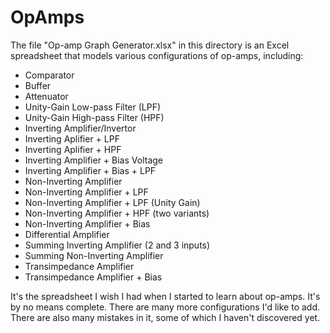 # OpAmps

The file "Op-amp Graph Generator.xlsx" in this directory is an Excel spreadsheet that models various configurations of op-amps, including:
* Comparator
* Buffer
* Attenuator
* Unity-Gain Low-pass Filter (LPF)
* Unity-Gain High-pass Filter (HPF)
* Inverting Amplifier/Invertor
* Inverting Aplifier + LPF
* Inverting Aplifier + HPF
* Inverting Amplifier + Bias Voltage
* Inverting Amplifier + Bias + LPF
* Non-Inverting Amplifier
* Non-Inverting Amplifier + LPF
* Non-Inverting Amplifier + LPF (Unity Gain)
* Non-Inverting Amplifier + HPF (two variants)
* Non-Inverting Amplifier + Bias
* Differential Amplifier
* Summing Inverting Amplifier (2 and 3 inputs)
* Summing Non-Inverting Amplifier
* Transimpedance Amplifier
* Transimpedance Amplifier + Bias

It's the spreadsheet I wish I had when I started to learn about op-amps. It's by no means complete. There are many more configurations I'd like to add. There are also many mistakes in it, some of which I haven't discovered yet.
